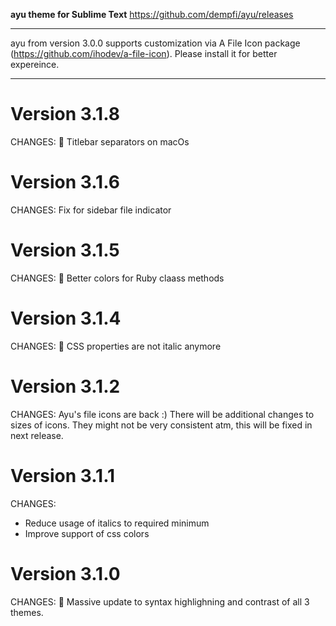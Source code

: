 **ayu theme for Sublime Text**
https://github.com/dempfi/ayu/releases

********************************************************************************
ayu from version 3.0.0 supports customization via A File Icon package
(https://github.com/ihodev/a-file-icon). Please install it for better expereince.
********************************************************************************

# Version 3.1.8

CHANGES:
📐 Titlebar separators on macOs

# Version 3.1.6

CHANGES:
Fix for sidebar file indicator

# Version 3.1.5

CHANGES:
💄 Better colors for Ruby claass methods

# Version 3.1.4

CHANGES:
🎉 CSS properties are not italic anymore

# Version 3.1.2

CHANGES:
Ayu's file icons are back :) There will be additional changes to sizes of icons.
They might not be very consistent atm, this will be fixed in next release.

# Version 3.1.1

CHANGES:
- Reduce usage of italics to required minimum
- Improve support of css colors

# Version 3.1.0
CHANGES:
🌈 Massive update to syntax highlighning and contrast of all 3 themes.
